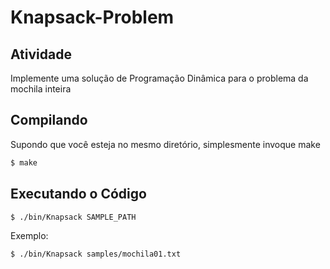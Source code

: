 # Knapsack-Problem

## Atividade

Implemente uma solução de Programação Dinâmica para o problema da mochila inteira

## Compilando

Supondo que você esteja no mesmo diretório, simplesmente invoque make

```sh
$ make
```

## Executando o Código

```sh
$ ./bin/Knapsack SAMPLE_PATH
```

Exemplo: 

```sh
$ ./bin/Knapsack samples/mochila01.txt
```